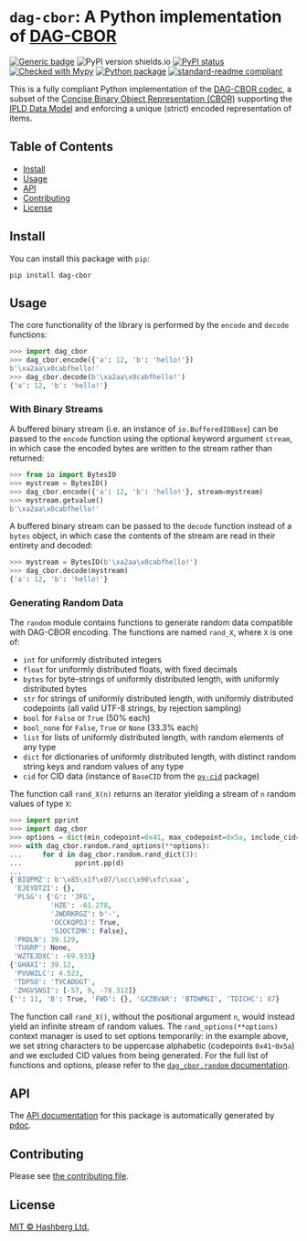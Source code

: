 # `dag-cbor`: A Python implementation of [DAG-CBOR](https://ipld.io/specs/codecs/dag-cbor/spec/)

[![Generic badge](https://img.shields.io/badge/python-3.6+-green.svg)](https://docs.python.org/3.6/)
![PyPI version shields.io](https://img.shields.io/pypi/v/dag-cbor.svg)
[![PyPI status](https://img.shields.io/pypi/status/dag-cbor.svg)](https://pypi.python.org/pypi/dag-cbor/)
[![Checked with Mypy](http://www.mypy-lang.org/static/mypy_badge.svg)](https://github.com/python/mypy)
[![Python package](https://github.com/hashberg-io/dag-cbor/actions/workflows/python-pytest.yml/badge.svg)](https://github.com/hashberg-io/dag-cbor/actions/workflows/python-pytest.yml)
[![standard-readme compliant](https://img.shields.io/badge/readme%20style-standard-brightgreen.svg?style=flat-square)](https://github.com/RichardLitt/standard-readme)


This is a fully compliant Python implementation of the [DAG-CBOR codec](https://ipld.io/specs/codecs/dag-cbor/spec/), a subset of the [Concise Binary Object Representation (CBOR)](https://cbor.io/) supporting the [IPLD Data Model](https://ipld.io/docs/data-model/) and enforcing a unique (strict) encoded representation of items.


## Table of Contents

- [Install](#install)
- [Usage](#usage)
- [API](#api)
- [Contributing](#contributing)
- [License](#license)


## Install

You can install this package with `pip`:

```
pip install dag-cbor
```


## Usage

The core functionality of the library is performed by the `encode` and `decode` functions:

```python
>>> import dag_cbor
>>> dag_cbor.encode({'a': 12, 'b': 'hello!'})
b'\xa2aa\x0cabfhello!'
>>> dag_cbor.decode(b'\xa2aa\x0cabfhello!')
{'a': 12, 'b': 'hello!'}
```

### With Binary Streams

A buffered binary stream (i.e. an instance of `io.BufferedIOBase`) can be passed to the `encode` function using the optional keyword argument `stream`, in which case the encoded bytes are written to the stream rather than returned:

```python
>>> from io import BytesIO
>>> mystream = BytesIO()
>>> dag_cbor.encode({'a': 12, 'b': 'hello!'}, stream=mystream)
>>> mystream.getvalue()
b'\xa2aa\x0cabfhello!'
```

A buffered binary stream can be passed to the `decode` function instead of a `bytes` object, in which case the contents of the stream are read in their entirety and decoded:

```python
>>> mystream = BytesIO(b'\xa2aa\x0cabfhello!')
>>> dag_cbor.decode(mystream)
{'a': 12, 'b': 'hello!'}
```

### Generating Random Data

The `random` module contains functions to generate random data compatible with DAG-CBOR encoding. The functions are named `rand_X`, where `X` is one of:

- `int` for uniformly distributed integers
- `float` for uniformly distributed floats, with fixed decimals
- `bytes` for byte-strings of uniformly distributed length, with uniformly distributed bytes
- `str` for strings of uniformly distributed length, with uniformly distributed codepoints (all valid UTF-8 strings, by rejection sampling)
- `bool` for `False` or `True` (50% each)
- `bool_none` for `False`, `True` or `None` (33.3% each)
- `list` for lists of uniformly distributed length, with random elements of any type
- `dict` for dictionaries of uniformly distributed length, with distinct random string keys and random values of any type
- `cid` for CID data (instance of `BaseCID` from the [`py-cid`](https://github.com/ipld/py-cid) package)

The function call `rand_X(n)` returns an iterator yielding a stream of `n` random values of type `X`:

```python
>>> import pprint
>>> import dag_cbor
>>> options = dict(min_codepoint=0x41, max_codepoint=0x5a, include_cid=False)
>>> with dag_cbor.random.rand_options(**options):
...     for d in dag_cbor.random.rand_dict(3):
...             pprint.pp(d)
...
{'BIQPMZ': b'\x85\x1f\x07/\xcc\x00\xfc\xaa',
 'EJEYDTZI': {},
 'PLSG': {'G': 'JFG',
          'HZE': -61.278,
          'JWDRKRGZ': b'-',
          'OCCKQPDJ': True,
          'SJOCTZMK': False},
 'PRDLN': 39.129,
 'TUGRP': None,
 'WZTEJDXC': -69.933}
{'GHAXI': 39.12,
 'PVUWZLC': 4.523,
 'TDPSU': 'TVCADUGT',
 'ZHGVSNSI': [-57, 9, -78.312]}
{'': 11, 'B': True, 'FWD': {}, 'GXZBVAR': 'BTDWMGI', 'TDICHC': 87}
```

The function call `rand_X()`, without the positional argument `n`, would instead yield an infinite stream of random values. The `rand_options(**options)` context manager is used to set options temporarily: in the example above, we set string characters to be uppercase alphabetic (codepoints `0x41`-`0x5a`) and we excluded CID values from being generated. For the full list of functions and options, please refer to the [`dag_cbor.random` documentation](https://hashberg-io.github.io/py-dag-cbor/dag_cbor/random.html).


## API

The [API documentation](https://hashberg-io.github.io/dag-cbor/dag_cbor/index.html) for this package is automatically generated by [pdoc](https://pdoc3.github.io/pdoc/).


## Contributing

Please see [the contributing file](./CONTRIBUTING.md).


## License

[MIT © Hashberg Ltd.](LICENSE)
